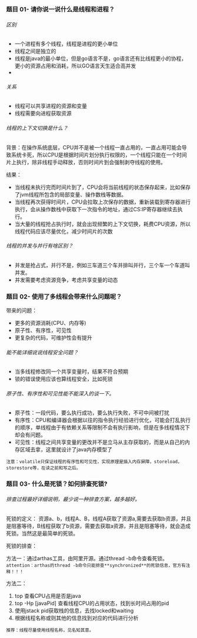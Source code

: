 
### 题目 01- 请你说一说什么是线程和进程？
###### 区别
* 一个进程有多个线程，线程是进程的更小单位
* 线程之间是独立的
* 线程是java的最小单位，但是go语言不是，go语言还有比线程更小的协程，更小的资源占用和消耗，所以GO语言天生适合高并发
*
###### 关系
* 线程可以共享进程的资源和变量
* 线程需要向进程获取资源

###### 线程的上下文切换是什么？
背景：在操作系统底层，CPU并不是被一个线程一直占用的，一直占用可能会导致系统卡死，所以CPU是根据时间片划分执行权限的，一个线程只能在一个时间片上执行，除非线程手动释放，否则时间片到会强制剥夺线程的使用。

结果：
* 当线程未执行完而时间片到了，CPU会将当前线程的状态保存起来，比如保存了jvm线程所包含的局部变量、操作数栈等数据。
* 当线程再次获得时间片，CPU会拉取上次保存的数据，重新装载到寄存器进行执行，会从操作数栈中获取下一次指令的地址，通过CS:IP寄存器继续去执行。
* 当大量的线程抢占执行时，就会出现频繁的上下文切换，耗费CPU资源，所以线程代码应该尽量优化，减少时间片的次数

###### 线程的并发与并行有啥区别？
* 并发是抢占式，并行不是，例如三车道三个车并排叫并行，三个车一个车道叫并发。
* 并发需要考虑资源竞争，考虑共享变量的动态

### 题目 02- 使用了多线程会带来什么问题呢？
带来的问题：
* 更多的资源消耗(CPU、内存等)
* 原子性、有序性，可见性
* 更复杂的代码，可维护性会有提升
###### 能不能详细说说线程安全问题？
* 当多线程修改同一个共享变量时，结果不符合预期
* 锁的错误使用应该也算线程安全，比如死锁
###### 原子性、有序性和可见性能不能深入的谈一下。
* 原子性：一段代码，要么执行成功，要么执行失败，不可中间被打扰
* 有序性：CPU和编译器会根据以往的指令执行经验进行优化，可能会打乱执行的顺序，单线程由于有依赖关系等限制不会有执行影响，但是在多线程情况下却会有问题。
* 可见性：线程之间共享变量的更改并不是立马从主存获取的，而是从自己的内存区域去拿，这里就设计了java内存模型了

```注意：volatile只保证线程的有序性和可见性，实现原理是插入内存屏障，storeload，storestore等，在读之前和写之后。```

### 题目 03- 什么是死锁？如何排查死锁?
###### 排查过程最好详细说明，最少说一种排查方案，越多越好。

死锁的定义： 资源a、b，线程A、B，线程A获取了资源a,需要去获取b资源，并且是阻塞等待，B线程获取了b资源，需要去获取a资源，并且是阻塞等待，就会造成死锁。当然这是最简单的死锁。

死锁的排查：

方法一：通过arthas工具，由阿里开源。通过thread -b命令查看死锁。
```attention：arthas的thread -b命令只能排查**synchronized**的死锁信息，官方有注释！！！```

方法二：

1. top 查看CPU占用是否是java
2. top -Hp [javaPid] 查看线程CPU的占用状态，找到长时间占用的pid
3. 使用jstack pid获取栈的信息，去找locked和waiting
4. 根据线程名称或则其他的信息找到对应的代码进行分析

```推荐：线程尽量使用线程名称，见名知其意。```